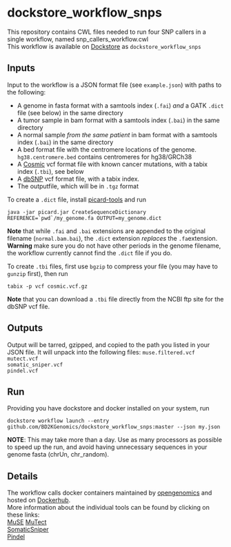# dockstore_workflow_snps

This repository contains CWL files needed to run four SNP callers in a single workflow, named snp_callers_workflow.cwl  
This workflow is available on [Dockstore](https://dockstore.org) as `dockstore_workflow_snps`

## Inputs

Input to the workflow is a JSON format file (see `example.json`) with paths to the following:

- A genome in fasta format with a samtools index (`.fai`) _and_ a GATK `.dict` file (see below) in the same directory
- A tumor sample in bam format with a samtools index (`.bai`) in the same directory
- A normal sample _from the same patient_ in bam format with a samtools index (`.bai`) in the same directory
- A bed format file with the centromere locations of the genome. `hg38.centromere.bed` contains centromeres for hg38/GRCh38
- A [Cosmic](https://cancer.sanger.ac.uk/cosmic/) vcf format file with known cancer mutations, with a tabix index (`.tbi`), see below
- A [dbSNP](ftp://ftp.ncbi.nih.gov/snp/organisms/human_9606_b150_GRCh37p13/VCF/common_all_20170710.vcf.gz) vcf format file, with a tabix index.
- The outputfile, which will be in `.tgz` format

To create a `.dict` file, install [picard-tools](https://broadinstitute.github.io/picard/) and run
```
java -jar picard.jar CreateSequenceDictionary REFERENCE=`pwd`/my_genome.fa OUTPUT=my_genome.dict
```
**Note** that while `.fai` and `.bai` extensions are appended to the original filename (`normal.bam.bai`), the `.dict` extension _replaces_ the `.fa`extension.
**Warning** make sure you do not have other periods in the genome filename, the workflow currently cannot find the `.dict` file if you do.

To create `.tbi` files, first use `bgzip` to compress your file (you may have to `gunzip` first), then run
```
tabix -p vcf cosmic.vcf.gz
```
**Note** that you can download a `.tbi` file directly from the NCBI ftp site for the dbSNP vcf file.

## Outputs

Output will be tarred, gzipped, and copied to the path you listed in your JSON file. It will unpack into the following files:
`muse.filtered.vcf`  
`mutect.vcf`  
`somatic_sniper.vcf`  
`pindel.vcf`

## Run

Providing you have dockstore and docker installed on your system, run
```
dockstore workflow launch --entry github.com/BD2KGenomics/dockstore_workflow_snps:master --json my.json
```
**NOTE**: This may take more than a day. Use as many processors as possible to speed up the run, and avoid having unnecessary sequences in your genome fasta (chrUn, chr_random).

## Details

The workflow calls docker containers maintained by [opengenomics](https://github.com/OpenGenomics) and hosted on [Dockerhub](https://hub.docker.com/).  
More information about the individual tools can be found by clicking on these links:  
[MuSE](http://bioinformatics.mdanderson.org/Software/MuSE/)
[MuTect](http://archive.broadinstitute.org/cancer/cga/mutect)  
[SomaticSniper](http://gmt.genome.wustl.edu/packages/somatic-sniper/)  
[Pindel](https://github.com/genome/pindel)
